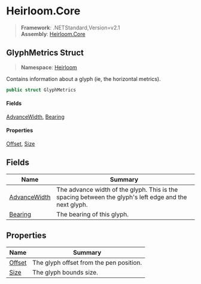 # Heirloom.Core

> **Framework**: .NETStandard,Version=v2.1  
> **Assembly**: [Heirloom.Core][0]  

## GlyphMetrics Struct

> **Namespace**: [Heirloom][0]  

Contains information about a glyph (ie, the horizontal metrics).

```cs
public struct GlyphMetrics
```

#### Fields

[AdvanceWidth][1], [Bearing][2]

#### Properties

[Offset][3], [Size][4]

## Fields

| Name              | Summary                                                                                               |
|-------------------|-------------------------------------------------------------------------------------------------------|
| [AdvanceWidth][1] | The advance width of the glyph. This is the spacing between the glyph's left edge and the next glyph. |
| [Bearing][2]      | The bearing of this glyph.                                                                            |

## Properties

| Name        | Summary                                 |
|-------------|-----------------------------------------|
| [Offset][3] | The glyph offset from the pen position. |
| [Size][4]   | The glyph bounds size.                  |

[0]: ../../Heirloom.Core.md
[1]: GlyphMetrics/AdvanceWidth.md
[2]: GlyphMetrics/Bearing.md
[3]: GlyphMetrics/Offset.md
[4]: GlyphMetrics/Size.md
